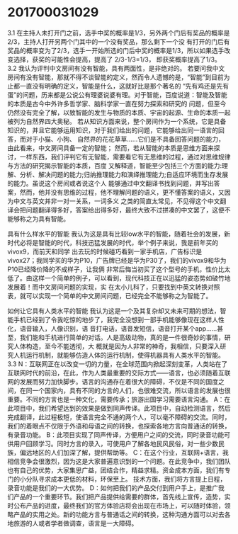 # 201700031029
3.1 
在主持人未打开门之前，选手中奖的概率是1/3，另外两个门后有奖品的概率是2/3，主持人打开另两个门其中的一个没有奖品，那么剩下一个没 有打开的门后有奖品的概率变为了2/3，选手一开始所选的门后中奖的概率是1/3，所以如果选手改变选择，获奖的可能性会提高，提高了 2/3-1/3=1/3， 即获奖概率提高了1/3。
3.2
我认为评判中文房间有没有智能，具有两面性，是非绝对的。
      若要问我中文房间有没有智能，那就不得不谈智能的定义，然而令人遗憾的是，“智能”到目前为止都一直没有明确的定义，智能是什么，这就好比是那个著名的
  “先有鸡还是先有蛋”的问题，历来都是公说公有理婆说婆有理。对于智能，百度说道：智能及智能的本质是古今中外许多哲学家、脑科学家一直在努力探索和研究的
  问题，但至今仍然没有完全了解，以致智能的发生与物质的本质、宇宙的起源、生命的本质一起被列为自然界四大奥秘。
      若从知识方面来说，整个房间作为一个系统，它是具备知识的，并且它能够运用知识，对于我们给出的问题，它能够给出同一语言的回答，而对于小猫、小狗、
  自然界的花花草草......它们是不具备回答问题的能力，由此看来，中文房间具备一定的智能；
      然而，若从智能的本质是思维方面来探讨，一样东西，我们评判它有无智能，需要看它有无思维的过程，通过对思维规律与方法的研究揭示智能的本质，百度
  又解释道，智能至少包括三个方面的能力:理解、分析、解决问题的能力;归纳推理能力和演绎推理能力;自适应环境而生存发展的能力。虽说这个房间或者说这个人
  能够通过中文翻译书找到问题，并写出答案，然而，他并没有思维的过程，他不理解问题的语义，更不懂答案的语义，又因为中文与英文并非一对一关系，一词多义
  之类的简直太常见，不见得这个中文翻译会把问题翻译得多好，答案给出得多好，最终大致不过拼凑的中文罢了，这便不能够称之为具有智能。
  
具有什么样水平的智能
      我认为这是具有比较low水平的智能，随着社会的发展，新时代必将是智能的时代，科技迅猛发展的时代，举个例子来说，我是前年买的vivox9，而前天和同学
  出去玩的时候碰巧看到一家手机店，广告标识是vivox27；我同学买的华为P10，广告牌已经是华为P30了，我们的vivox9和华为P10已经降价降的不成样子，让我俩
  非常后悔当初买了这个型号的手机，性价比太低了。由这样一个简单的例子，可以看到，现代科技正在以迅猛的姿态势如破竹地发展着！而中文房间问题的实现，实
  在太小儿科了，只要找到中英文转换对照表，就可以实现一个简单的中文房间问题，已经完全不能够称之为智能了。
  
如何让它具有人类水平的智能
      我认为这是一个及其复杂却又未来可期的想法，智能手机已经到了令我吃惊的地步了，我完全没想到一部手机能够像现在这样人性化，语音输入，人像识别，语
  音打电话，语音发短信，语音打开某个app......甚至，我们能和手机进行简单的对话。人是高级动物，真的是一件很奇妙的事情，研究人体构造，至今不能透彻，大
  概就是因为人非常的神奇，我相信，只要深入研究人机运行机制，就能够仿造人体的运行机制，使得机器具有人类水平的智能。
3.3
N：互联网正在以改变一切的力量，在全球范围内掀起深刻变革，人类站在了互联网时代的前沿，在此，作为人类最重要的交际方式——语言，也必须随着互联网的发展而努力加快脚步。语言的沟通存在着很大的障碍，不仅是不同的国度之间，在同一个国家内，具有不同的方言的人们，也很难交流，所以语言的发展也很重要。不同的方言也是一种文化，需要传承；旅游出国学习需要语言沟通。 
A：在此项目中，我们希望达到的效果是做到同声传译。此项目中，自动检测语言，然后完成翻译，此过程极短，使语言完全不通的两个人，可以毫不障碍的交流。同时，我们的着眼点不仅限于外语和母语之间的转换，也探索各地方言向普通话的转换，有录音功能。 
B：此项目实现了同声传译，方便用户之间的交流，同时录音功能可供用户回顾学习。同时方言的录入，可使用户了解各地民风民俗，对一些少数民族，偏远地区的人们加深了解，提供帮助等。 
C：在这个行业，互联网+语言，我相信竞争会很激烈，因为这是大家普遍意识到的一个问题。在此竞争中，我们团队也有自己的优势，大家集思广益，团结合作，精益求精。资金成本方面，我们有专门的小分队寻求成本更低的材料，环保至上。 技术方面，我们将方言提上日程，录音功能是我们的一大优势。 
D：如何把我们的产品交付到用户手上，是推广我们产品的一个重要环节。我们把产品提供给需要的群体，首先线上宣传，造势，实时公布产品的进度，最终我们的官方体验店将会出现在市场上，可以随时体验，领略产品的实用之处。新的功能方言与普通话之间的转换，这种沟通方面可以对去各地旅游的人或者学者做调查，语言是一大障碍。